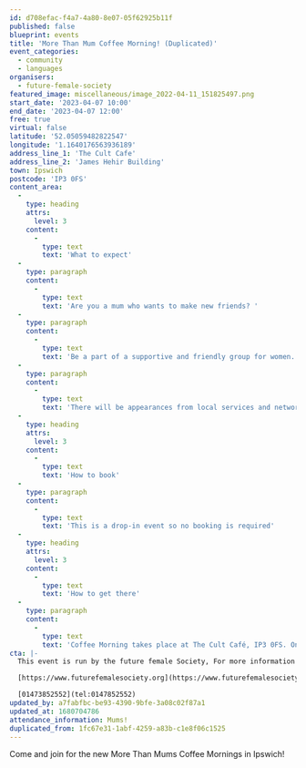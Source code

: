 ```yaml
---
id: d708efac-f4a7-4a80-8e07-05f62925b11f
published: false
blueprint: events
title: 'More Than Mum Coffee Morning! (Duplicated)'
event_categories:
  - community
  - languages
organisers:
  - future-female-society
featured_image: miscellaneous/image_2022-04-11_151825497.png
start_date: '2023-04-07 10:00'
end_date: '2023-04-07 12:00'
free: true
virtual: false
latitude: '52.05059482822547'
longitude: '1.1640176563936189'
address_line_1: 'The Cult Cafe'
address_line_2: 'James Hehir Building'
town: Ipswich
postcode: 'IP3 0FS'
content_area:
  -
    type: heading
    attrs:
      level: 3
    content:
      -
        type: text
        text: 'What to expect'
  -
    type: paragraph
    content:
      -
        type: text
        text: 'Are you a mum who wants to make new friends? '
  -
    type: paragraph
    content:
      -
        type: text
        text: 'Be a part of a supportive and friendly group for women. Come along to these coffee mornings on the first Friday of every month to enjoy some coffee or tea and cake and relax while meeting other mums!'
  -
    type: paragraph
    content:
      -
        type: text
        text: 'There will be appearances from local services and networks too.'
  -
    type: heading
    attrs:
      level: 3
    content:
      -
        type: text
        text: 'How to book'
  -
    type: paragraph
    content:
      -
        type: text
        text: 'This is a drop-in event so no booking is required'
  -
    type: heading
    attrs:
      level: 3
    content:
      -
        type: text
        text: 'How to get there'
  -
    type: paragraph
    content:
      -
        type: text
        text: 'Coffee Morning takes place at The Cult Café, IP3 0FS. On the Waterfront in Ipswich, car parks and transport links are nearby. '
cta: |-
  This event is run by the future female Society, For more information please get in touch via:

  [https://www.futurefemalesociety.org](https://www.futurefemalesociety.org)

  [01473852552](tel:0147852552)
updated_by: a7fabfbc-be93-4390-9bfe-3a08c02f87a1
updated_at: 1680704786
attendance_information: Mums!
duplicated_from: 1fc67e31-1abf-4259-a83b-c1e8f06c1525
---
```

Come and join for the new More Than Mums Coffee Mornings in Ipswich!
